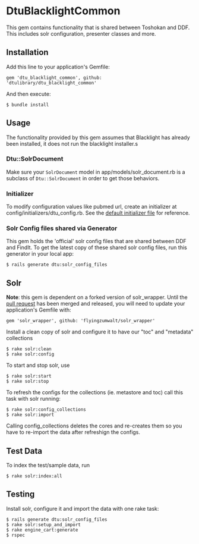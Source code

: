 # DtuBlacklightCommon

This gem contains functionality that is shared between Toshokan and DDF. This includes solr configuration, presenter classes and more.

## Installation

Add this line to your application's Gemfile:

    gem 'dtu_blacklight_common', github: 'dtulibrary/dtu_blacklight_common'

And then execute:

    $ bundle install

## Usage

The functionality provided by this gem assumes that Blacklight has already been installed, it does not run the blacklight installer.s

### Dtu::SolrDocument

Make sure your `SolrDocument` model in app/models/solr_document.rb is a subclass of `Dtu::SolrDocument` in order to get those behaviors.

### Initializer

To modify configuration values like pubmed url, create an initializer at config/initializers/dtu_config.rb.  See the [default initializer file](../config/initializers/dtu_config.rb) for reference.

### Solr Config files shared via Generator

This gem holds the 'official' solr config files that are shared between DDF and FindIt. To get the latest copy of these shared solr config files, run this generator in your local app:

    $ rails generate dtu:solr_config_files

## Solr

**Note**: this gem is dependent on a forked version of solr_wrapper. Until the [pull request](https://github.com/cbeer/solr_wrapper/pull/14)  has been merged and released, you will need to update your application's Gemfile with: 
    
    gem 'solr_wrapper', github: 'flyingzumwalt/solr_wrapper' 

Install a clean copy of solr and configure it to have our "toc" and "metadata" collections

    $ rake solr:clean
    $ rake solr:config

To start and stop solr, use

    $ rake solr:start    
    $ rake solr:stop
    
To refresh the configs for the collections (ie. metastore and toc) call this task with solr running:

    $ rake solr:config_collections
    $ rake solr:import

Calling config_collections deletes the cores and re-creates them so you have to re-import the data after refreshign the configs.

## Test Data

To index the test/sample data, run

    $ rake solr:index:all

## Testing

Install solr, configure it and import the data with one rake task: 
    
    $ rails generate dtu:solr_config_files
    $ rake solr:setup_and_import
    $ rake engine_cart:generate
    $ rspec
